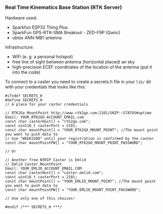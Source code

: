 ### Real Time Kinematics Base Station (RTK Server)
Hardware used:   
* Sparkfun ESP32 Thing Plus 
* SparkFun GPS-RTK-SMA Breakout - ZED-F9P (Qwiic)
* ublox ANN-MB1 antenna

Infrastructure:
* WiFi (e. g. a personal hotspot)
* free line of sight between antenna (horizontal placed) an sky
* high-precision ECEF coordinates of the location of the antenna (put it into the code)

To connect to a caster you need to create a secrets.h file in your `lib/` dir with your credentials that looks like this:

````
#ifndef SECRETS_H
#define SECRETS_H
// A place for your caster credentials

// RTK2Go MountPoint http://www.rtk2go.com:2101/SNIP::STATUS#uptime
Email: YOUR_RTK2GO_ACCOUNT_EMAIL.com
const char casterHost[] = "rtk2go.com";
const uint16_t casterPort = 2101;
const char mountPoint[] = "YOUR_RTK2GO_MOUNT_POINT"; //The mount point you want to push data to
// Use "WEEK2208" until your registration is confirmed by the caster
const char mountPointPW[] = "YOUR_RTK2GO_MOUNT_POINT_PASSWORD"; 

// Or

// Another free NTRIP Caster is Emlid
// Emlid Caster MountPoint
Email: YOUR_EMLID_ACCOUNT_EMAIL.COM
const char casterHost[] = "caster.emlid.com";
const uint16_t casterPort = 2101;
const char mountPoint[] = "YOUR_EMLID_MOUNT_POINT"; //The mount point you want to push data to
const char mountPointPW[] = "YOUR_EMLID_MOUNT_POINT_PASSWORD";

// Use only one of this choices!

#endif /*** SECRETS_H ***/

````
